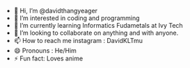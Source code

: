 - 👋 Hi, I’m @davidthangyeager
- 👀 I’m interested in coding and programming
- 🌱 I’m currently learning Informatics Fudametals at Ivy Tech
- 💞️ I’m looking to collaborate on anything and with anyone.
- 📫 How to reach me instagram : DavidKLTmu
- 😄 Pronouns : He/Him
- ⚡ Fun fact: Loves anime 

<!---
davidthangyeager/davidthangyeager is a ✨ special ✨ repository because its `README.md` (this file) appears on your GitHub profile.
You can click the Preview link to take a look at your changes.
--->

